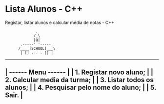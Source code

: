 # Lista Alunos - C++
Registar, listar alunos e calcular média de notas - C++

                  .
                 /_\ 
                 |Q|
           .-----' '-----.
          /____[SCHOOL]___\
           | [] .-.-. [] |
-------------------------------------
|        ------ Menu ------         |
|  1. Registar novo aluno;          |
|  2. Calcular media da turma;      |
|  3. Listar todos os alunos;       |
|  4. Pesquisar pelo nome do aluno; |
|  5. Sair.                         |
-------------------------------------

